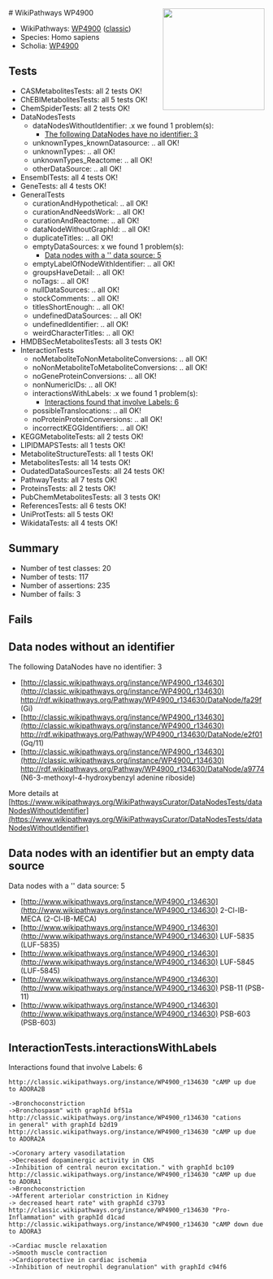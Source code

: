 <img style="float: right; width: 200px" src="https://upload.wikimedia.org/wikipedia/commons/thumb/8/83/Wplogo_with_text_500.png/640px-Wplogo_with_text_500.png" />
# WikiPathways WP4900

* WikiPathways: [WP4900](https://wikipathways.org/pathways/WP4900) ([classic](https://classic.wikipathways.org/instance/WP4900))
* Species: Homo sapiens
* Scholia: [WP4900](https://scholia.toolforge.org/wikipathways/WP4900)
## Tests
* CASMetabolitesTests: all 2 tests OK!
* ChEBIMetabolitesTests: all 5 tests OK!
* ChemSpiderTests: all 2 tests OK!
* DataNodesTests
    * dataNodesWithoutIdentifier: .x we found 1 problem(s):
        * [The following DataNodes have no identifier: 3](#d2d32fa2)
    * unknownTypes_knownDatasource: .. all OK!
    * unknownTypes: .. all OK!
    * unknownTypes_Reactome: .. all OK!
    * otherDataSource: .. all OK!
* EnsemblTests: all 4 tests OK!
* GeneTests: all 4 tests OK!
* GeneralTests
    * curationAndHypothetical: .. all OK!
    * curationAndNeedsWork: .. all OK!
    * curationAndReactome: .. all OK!
    * dataNodeWithoutGraphId: .. all OK!
    * duplicateTitles: .. all OK!
    * emptyDataSources: x we found 1 problem(s):
        * [Data nodes with a '' data source: 5](#3d121fd0)
    * emptyLabelOfNodeWithIdentifier: .. all OK!
    * groupsHaveDetail: .. all OK!
    * noTags: .. all OK!
    * nullDataSources: .. all OK!
    * stockComments: .. all OK!
    * titlesShortEnough: .. all OK!
    * undefinedDataSources: .. all OK!
    * undefinedIdentifier: .. all OK!
    * weirdCharacterTitles: .. all OK!
* HMDBSecMetabolitesTests: all 3 tests OK!
* InteractionTests
    * noMetaboliteToNonMetaboliteConversions: .. all OK!
    * noNonMetaboliteToMetaboliteConversions: .. all OK!
    * noGeneProteinConversions: .. all OK!
    * nonNumericIDs: .. all OK!
    * interactionsWithLabels: .x we found 1 problem(s):
        * [Interactions found that involve Labels: 6](#630d267d)
    * possibleTranslocations: .. all OK!
    * noProteinProteinConversions: .. all OK!
    * incorrectKEGGIdentifiers: .. all OK!
* KEGGMetaboliteTests: all 2 tests OK!
* LIPIDMAPSTests: all 1 tests OK!
* MetaboliteStructureTests: all 1 tests OK!
* MetabolitesTests: all 14 tests OK!
* OudatedDataSourcesTests: all 24 tests OK!
* PathwayTests: all 7 tests OK!
* ProteinsTests: all 2 tests OK!
* PubChemMetabolitesTests: all 3 tests OK!
* ReferencesTests: all 6 tests OK!
* UniProtTests: all 5 tests OK!
* WikidataTests: all 4 tests OK!


## Summary

* Number of test classes: 20
* Number of tests: 117
* Number of assertions: 235
* Number of fails: 3

## Fails

<a name="d2d32fa2" />

## Data nodes without an identifier

The following DataNodes have no identifier: 3

* [http://classic.wikipathways.org/instance/WP4900_r134630](http://classic.wikipathways.org/instance/WP4900_r134630) http://rdf.wikipathways.org/Pathway/WP4900_r134630/DataNode/fa29f (Gi)
* [http://classic.wikipathways.org/instance/WP4900_r134630](http://classic.wikipathways.org/instance/WP4900_r134630) http://rdf.wikipathways.org/Pathway/WP4900_r134630/DataNode/e2f01 (Gq/11)
* [http://classic.wikipathways.org/instance/WP4900_r134630](http://classic.wikipathways.org/instance/WP4900_r134630) http://rdf.wikipathways.org/Pathway/WP4900_r134630/DataNode/a9774 (N6-3-methoxyl-4-hydroxybenzyl adenine riboside)


More details at [https://www.wikipathways.org/WikiPathwaysCurator/DataNodesTests/dataNodesWithoutIdentifier](https://www.wikipathways.org/WikiPathwaysCurator/DataNodesTests/dataNodesWithoutIdentifier)

<a name="3d121fd0" />

## Data nodes with an identifier but an empty data source

Data nodes with a '' data source: 5

* [http://www.wikipathways.org/instance/WP4900_r134630](http://www.wikipathways.org/instance/WP4900_r134630) 2-Cl-IB-MECA (2-Cl-IB-MECA)
* [http://www.wikipathways.org/instance/WP4900_r134630](http://www.wikipathways.org/instance/WP4900_r134630) LUF-5835 (LUF-5835)
* [http://www.wikipathways.org/instance/WP4900_r134630](http://www.wikipathways.org/instance/WP4900_r134630) LUF-5845 (LUF-5845)
* [http://www.wikipathways.org/instance/WP4900_r134630](http://www.wikipathways.org/instance/WP4900_r134630) PSB-11 (PSB-11)
* [http://www.wikipathways.org/instance/WP4900_r134630](http://www.wikipathways.org/instance/WP4900_r134630) PSB-603 (PSB-603)


<a name="630d267d" />

## InteractionTests.interactionsWithLabels

Interactions found that involve Labels: 6
```
http://classic.wikipathways.org/instance/WP4900_r134630 "cAMP up due to ADORA2B 

->Bronchoconstriction
->Bronchospasm" with graphId bf51a
http://classic.wikipathways.org/instance/WP4900_r134630 "cations 
in general" with graphId b2d19
http://classic.wikipathways.org/instance/WP4900_r134630 "cAMP up due to ADORA2A

->Coronary artery vasodilatation
->Decreased dopaminergic activity in CNS
->Inhibition of central neuron excitation." with graphId bc109
http://classic.wikipathways.org/instance/WP4900_r134630 "cAMP up due to ADORA1
->Bronchoconstriction
->Afferent arteriolar constriction in Kidney
-> decreased heart rate" with graphId c3793
http://classic.wikipathways.org/instance/WP4900_r134630 "Pro-Inflammation" with graphId d1cad
http://classic.wikipathways.org/instance/WP4900_r134630 "cAMP down due to ADORA3

->Cardiac muscle relaxation
->Smooth muscle contraction
->Cardioprotective in cardiac ischemia
->Inhibition of neutrophil degranulation" with graphId c94f6
```

